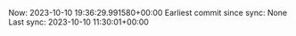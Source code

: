 Now: 2023-10-10 19:36:29.991580+00:00 Earliest commit since sync: None Last sync: 2023-10-10 11:30:01+00:00
